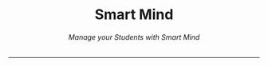 <div align="center">
<h1>Smart Mind</h1>
<h6><i>Manage your Students with Smart Mind</i></h6>
<hr />
</div>